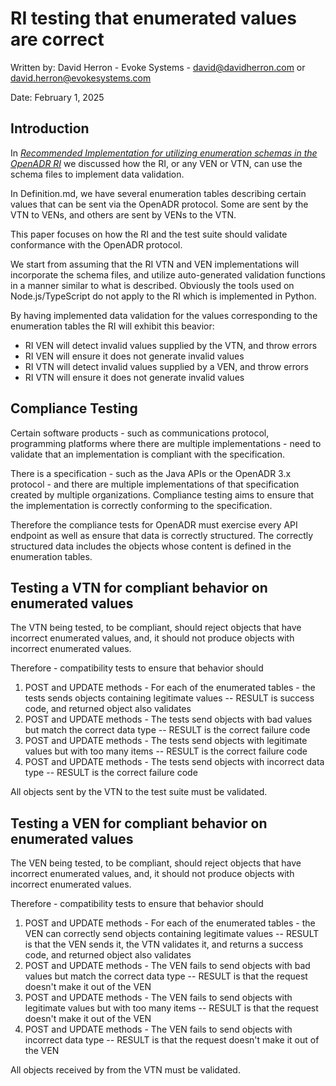 # RI testing that enumerated values are correct

Written by: David Herron - Evoke Systems - <david@davidherron.com> or <david.herron@evokesystems.com>

Date: February 1, 2025

## Introduction

In [_Recommended Implementation for utilizing enumeration schemas in the OpenADR RI_](./RI-Implementation.md) we discussed how the RI, or any VEN or VTN, can use the schema files to implement data validation.

In Definition.md, we have several enumeration tables describing certain values that can be sent via the OpenADR protocol.  Some are sent by the VTN to VENs, and others are sent by VENs to the VTN.

This paper focuses on how the RI and the test suite should validate conformance with the OpenADR protocol.

We start from assuming that the RI VTN and VEN implementations will incorporate the schema files, and utilize auto-generated validation functions in a manner similar to what is described.  Obviously the tools used on Node.js/TypeScript do not apply to the RI which is implemented in Python.

By having implemented data validation for the values corresponding to the enumeration tables the RI will exhibit this beavior:

* RI VEN will detect invalid values supplied by the VTN, and throw errors
* RI VEN will ensure it does not generate invalid values
* RI VTN will detect invalid values supplied by a VEN, and throw errors
* RI VTN will ensure it does not generate invalid values

## Compliance Testing

Certain software products - such as communications protocol, programming platforms where there are multiple implementations - need to validate that an implementation is compliant with the specification.

There is a specification - such as the Java APIs or the OpenADR 3.x protocol - and there are multiple implementations of that specification created by multiple organizations.  Compliance testing aims to ensure that the implementation is correctly conforming to the specification.

Therefore the compliance tests for OpenADR must exercise every API endpoint as well as ensure that data is correctly structured.  The correctly structured data includes the objects whose content is defined in the enumeration tables.

## Testing a VTN for compliant behavior on enumerated values

The VTN being tested, to be compliant, should reject objects that have incorrect enumerated values, and, it should not produce objects with incorrect enumerated values.

Therefore - compatibility tests to ensure that behavior should

1. POST and UPDATE methods - For each of the enumerated tables - the tests sends objects containing legitimate values -- RESULT is success code, and returned object also validates
2. POST and UPDATE methods - The tests send objects with bad values but match the correct data type -- RESULT is the correct failure code
3. POST and UPDATE methods - The tests send objects with legitimate values but with too many items -- RESULT is the correct failure code
4. POST and UPDATE methods - The tests send objects with incorrect data type  -- RESULT is the correct failure code

All objects sent by the VTN to the test suite must be validated.

## Testing a VEN for compliant behavior on enumerated values

The VEN being tested, to be compliant, should reject objects that have incorrect enumerated values, and, it should not produce objects with incorrect enumerated values.

Therefore - compatibility tests to ensure that behavior should

1. POST and UPDATE methods - For each of the enumerated tables - the VEN can correctly send objects containing legitimate values -- RESULT is that the VEN sends it, the VTN validates it, and returns a success code, and returned object also validates
2. POST and UPDATE methods - The VEN fails to send objects with bad values but match the correct data type -- RESULT is that the request doesn't make it out of the VEN
3. POST and UPDATE methods - The VEN fails to send objects with legitimate values but with too many items -- RESULT is that the request doesn't make it out of the VEN
4. POST and UPDATE methods - The VEN fails to send objects with incorrect data type  -- RESULT is that the request doesn't make it out of the VEN

All objects received by from the VTN must be validated.




